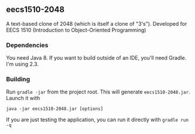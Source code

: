 ## eecs1510-2048
A text-based clone of 2048 (which is itself a clone of "3's"). Developed for EECS 1510 (Introduction to Object-Oriented Programming)

### Dependencies
You need Java 8. If you want to build outside of an IDE, you'll need Gradle. I'm using 2.3.

### Building
Run `gradle -jar` from the project root. This will generate `eecs1510-2048.jar`. Launch it with

```text
java -jar eecs1510-2048.jar [options]
```

If you are just testing the application, you can run it directly with `gradle run -q`

